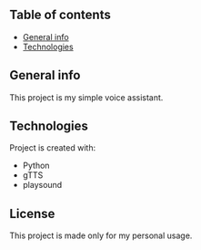 ## Table of contents
* [General info](#general-info)
* [Technologies](#technologies)
## General info

This project is my simple voice assistant.
## Technologies
Project is created with:
* Python
* gTTS
* playsound
## License
This project is made only for my personal usage.